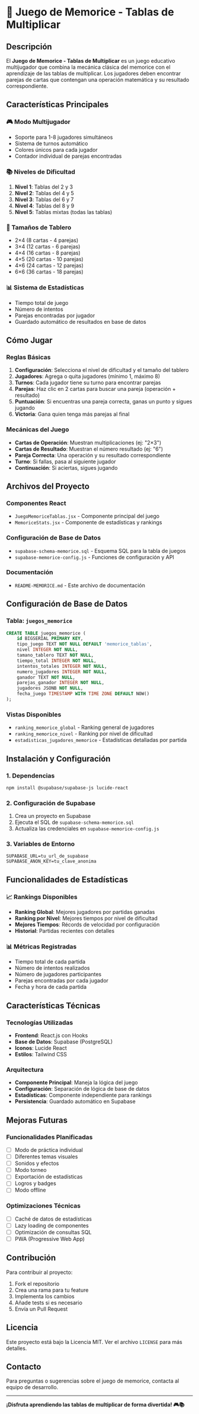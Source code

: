 # 🧠 Juego de Memorice - Tablas de Multiplicar

## Descripción

El **Juego de Memorice - Tablas de Multiplicar** es un juego educativo multijugador que combina la mecánica clásica del memorice con el aprendizaje de las tablas de multiplicar. Los jugadores deben encontrar parejas de cartas que contengan una operación matemática y su resultado correspondiente.

## Características Principales

### 🎮 Modo Multijugador
- Soporte para 1-8 jugadores simultáneos
- Sistema de turnos automático
- Colores únicos para cada jugador
- Contador individual de parejas encontradas

### 📚 Niveles de Dificultad
1. **Nivel 1**: Tablas del 2 y 3
2. **Nivel 2**: Tablas del 4 y 5
3. **Nivel 3**: Tablas del 6 y 7
4. **Nivel 4**: Tablas del 8 y 9
5. **Nivel 5**: Tablas mixtas (todas las tablas)

### 🎯 Tamaños de Tablero
- 2×4 (8 cartas - 4 parejas)
- 3×4 (12 cartas - 6 parejas)
- 4×4 (16 cartas - 8 parejas)
- 4×5 (20 cartas - 10 parejas)
- 4×6 (24 cartas - 12 parejas)
- 6×6 (36 cartas - 18 parejas)

### 📊 Sistema de Estadísticas
- Tiempo total de juego
- Número de intentos
- Parejas encontradas por jugador
- Guardado automático de resultados en base de datos

## Cómo Jugar

### Reglas Básicas
1. **Configuración**: Selecciona el nivel de dificultad y el tamaño del tablero
2. **Jugadores**: Agrega o quita jugadores (mínimo 1, máximo 8)
3. **Turnos**: Cada jugador tiene su turno para encontrar parejas
4. **Parejas**: Haz clic en 2 cartas para buscar una pareja (operación + resultado)
5. **Puntuación**: Si encuentras una pareja correcta, ganas un punto y sigues jugando
6. **Victoria**: Gana quien tenga más parejas al final

### Mecánicas del Juego
- **Cartas de Operación**: Muestran multiplicaciones (ej: "2×3")
- **Cartas de Resultado**: Muestran el número resultado (ej: "6")
- **Pareja Correcta**: Una operación y su resultado correspondiente
- **Turno**: Si fallas, pasa al siguiente jugador
- **Continuación**: Si aciertas, sigues jugando

## Archivos del Proyecto

### Componentes React
- `JuegoMemoriceTablas.jsx` - Componente principal del juego
- `MemoriceStats.jsx` - Componente de estadísticas y rankings

### Configuración de Base de Datos
- `supabase-schema-memorice.sql` - Esquema SQL para la tabla de juegos
- `supabase-memorice-config.js` - Funciones de configuración y API

### Documentación
- `README-MEMORICE.md` - Este archivo de documentación

## Configuración de Base de Datos

### Tabla: `juegos_memorice`
```sql
CREATE TABLE juegos_memorice (
    id BIGSERIAL PRIMARY KEY,
    tipo_juego TEXT NOT NULL DEFAULT 'memorice_tablas',
    nivel INTEGER NOT NULL,
    tamano_tablero TEXT NOT NULL,
    tiempo_total INTEGER NOT NULL,
    intentos_totales INTEGER NOT NULL,
    numero_jugadores INTEGER NOT NULL,
    ganador TEXT NOT NULL,
    parejas_ganador INTEGER NOT NULL,
    jugadores JSONB NOT NULL,
    fecha_juego TIMESTAMP WITH TIME ZONE DEFAULT NOW()
);
```

### Vistas Disponibles
- `ranking_memorice_global` - Ranking general de jugadores
- `ranking_memorice_nivel` - Ranking por nivel de dificultad
- `estadisticas_jugadores_memorice` - Estadísticas detalladas por partida

## Instalación y Configuración

### 1. Dependencias
```bash
npm install @supabase/supabase-js lucide-react
```

### 2. Configuración de Supabase
1. Crea un proyecto en Supabase
2. Ejecuta el SQL de `supabase-schema-memorice.sql`
3. Actualiza las credenciales en `supabase-memorice-config.js`

### 3. Variables de Entorno
```env
SUPABASE_URL=tu_url_de_supabase
SUPABASE_ANON_KEY=tu_clave_anonima
```

## Funcionalidades de Estadísticas

### 📈 Rankings Disponibles
- **Ranking Global**: Mejores jugadores por partidas ganadas
- **Ranking por Nivel**: Mejores tiempos por nivel de dificultad
- **Mejores Tiempos**: Récords de velocidad por configuración
- **Historial**: Partidas recientes con detalles

### 📊 Métricas Registradas
- Tiempo total de cada partida
- Número de intentos realizados
- Número de jugadores participantes
- Parejas encontradas por cada jugador
- Fecha y hora de cada partida

## Características Técnicas

### Tecnologías Utilizadas
- **Frontend**: React.js con Hooks
- **Base de Datos**: Supabase (PostgreSQL)
- **Iconos**: Lucide React
- **Estilos**: Tailwind CSS

### Arquitectura
- **Componente Principal**: Maneja la lógica del juego
- **Configuración**: Separación de lógica de base de datos
- **Estadísticas**: Componente independiente para rankings
- **Persistencia**: Guardado automático en Supabase

## Mejoras Futuras

### Funcionalidades Planificadas
- [ ] Modo de práctica individual
- [ ] Diferentes temas visuales
- [ ] Sonidos y efectos
- [ ] Modo torneo
- [ ] Exportación de estadísticas
- [ ] Logros y badges
- [ ] Modo offline

### Optimizaciones Técnicas
- [ ] Caché de datos de estadísticas
- [ ] Lazy loading de componentes
- [ ] Optimización de consultas SQL
- [ ] PWA (Progressive Web App)

## Contribución

Para contribuir al proyecto:

1. Fork el repositorio
2. Crea una rama para tu feature
3. Implementa los cambios
4. Añade tests si es necesario
5. Envía un Pull Request

## Licencia

Este proyecto está bajo la Licencia MIT. Ver el archivo `LICENSE` para más detalles.

## Contacto

Para preguntas o sugerencias sobre el juego de memorice, contacta al equipo de desarrollo.

---

**¡Disfruta aprendiendo las tablas de multiplicar de forma divertida! 🎮📚**
